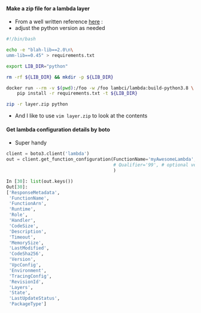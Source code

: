 

#### Make a zip file for a lambda layer
* From a well written reference [here](https://medium.com/swlh/how-to-create-and-use-layer-for-python-aws-lambda-function-80bc6eefa331) : 
* adjust the python version as needed

```bash
#!/bin/bash

echo -e "blah-lib==2.0\n\
umm-lib==0.45" > requirements.txt

export LIB_DIR="python"

rm -rf ${LIB_DIR} && mkdir -p ${LIB_DIR}

docker run --rm -v $(pwd):/foo -w /foo lambci/lambda:build-python3.8 \
    pip install -r requirements.txt -t ${LIB_DIR}

zip -r layer.zip python
```
* And I like to use `vim layer.zip` to look at the contents 

#### Get lambda configuration details by boto
* Super handy
```python
client = boto3.client('lambda')
out = client.get_function_configuration(FunctionName='myAwesomeLambda',
                                        # Qualifier='99', # optional version.
                                        )

In [30]: list(out.keys())
Out[30]: 
['ResponseMetadata',
 'FunctionName',
 'FunctionArn',
 'Runtime',
 'Role',
 'Handler',
 'CodeSize',
 'Description',
 'Timeout',
 'MemorySize',
 'LastModified',
 'CodeSha256',
 'Version',
 'VpcConfig',
 'Environment',
 'TracingConfig',
 'RevisionId',
 'Layers',
 'State',
 'LastUpdateStatus',
 'PackageType']
```
